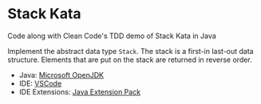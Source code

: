 # Stack Kata
Code along with Clean Code's TDD demo of Stack Kata in Java

Implement the abstract data type `Stack`. The stack is a first-in last-out data structure. Elements that are put on the stack are returned in reverse order.

* Java: [Microsoft OpenJDK ](https://docs.microsoft.com/en-us/java/openjdk/)
* IDE: [VSCode](https://code.visualstudio.com/)
* IDE Extensions: [Java Extension Pack](https://marketplace.visualstudio.com/items?itemName=vscjava.vscode-java-pack)
